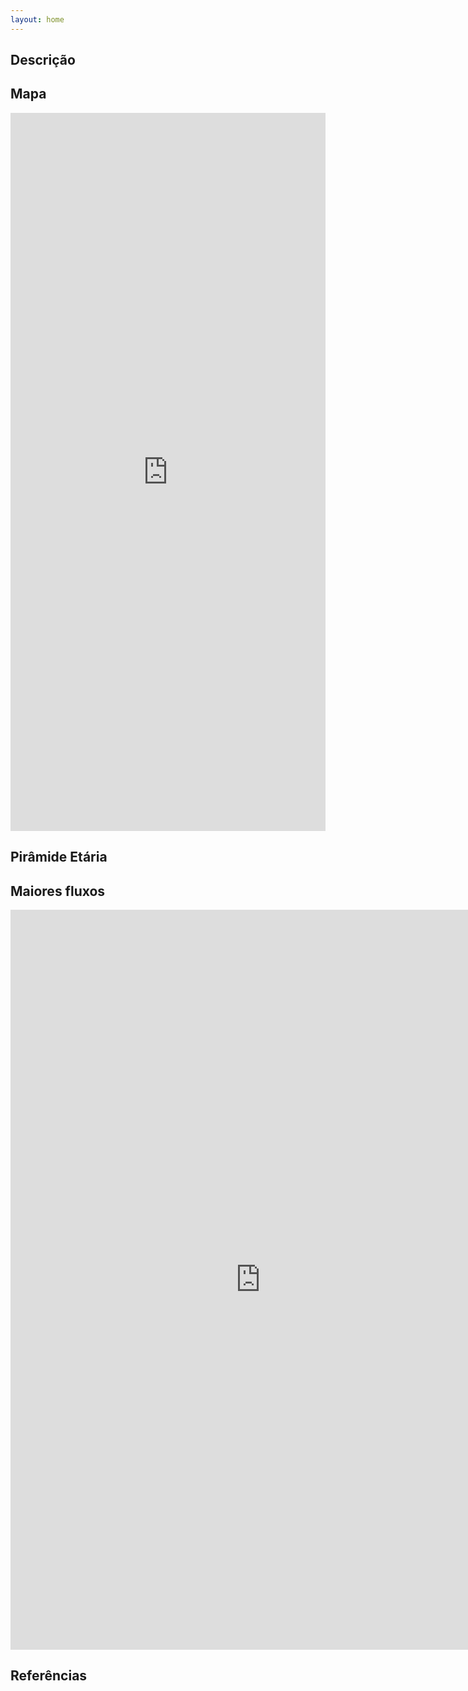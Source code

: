 ```yaml
---
layout: home
---
```


## Descrição

## Mapa
<iframe width="100%" height="1149" frameborder="0"
  src="https://observablehq.com/embed/b156838dbbed7d96?cells=viewof+dashboard"></iframe>

## Pirâmide Etária

## Maiores fluxos
<p align="center"><iframe width="800" height="1184" frameborder="0"
  src="https://observablehq.com/embed/eace1805c5861ed4?cells=viewof+top%2Csvg"></iframe></p>

## Referências

